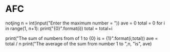 # AFC
notjing
n = int(input("Enter the maximum number = "))
ave = 0
total = 0
for i in range(1, n+1):
       print("{0}".format(i))
       total = total+i

print("The  sum of numbers from of 1 to {0} is = {1}".format(i,total))
ave = total / n
print("The average of the sum from number 1 to ",n,  "is", ave)


